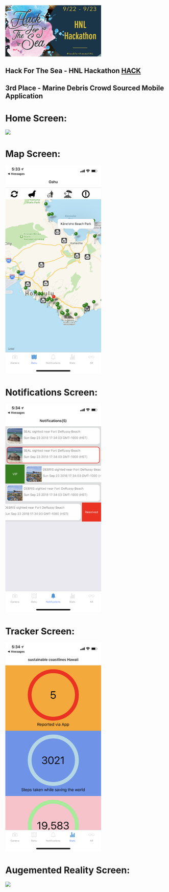 <img src="./assets/logo.png" width="300"/>

## Hack For The Sea - HNL Hackathon [HACK](https://www.hackfortheseahnl.com)

## 3rd Place - Marine Debris Crowd Sourced Mobile Application

# Home Screen:
<img src="./assets/camera.PNG" width="300"/>

# Map Screen:
<img src="./assets/map.PNG" width="300"/>

# Notifications Screen:
<img src="./assets/notifications.PNG" width="300"/>

# Tracker Screen:
<img src="./assets/tracker.PNG" width="300"/>

# Augemented Reality Screen:
<img src="./assets/ar.PNG" width="300"/>